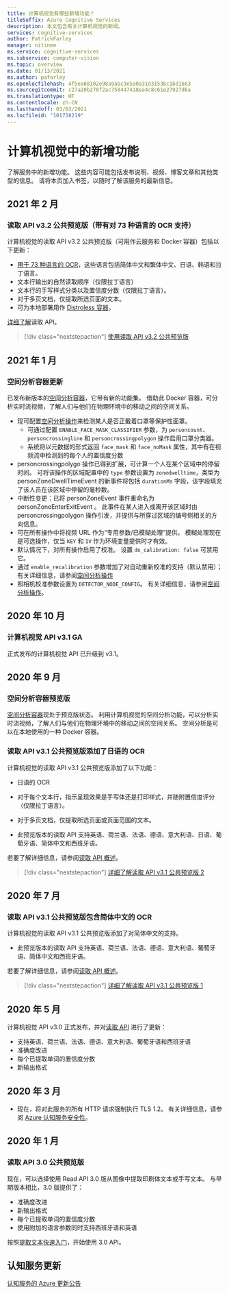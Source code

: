 ```yaml
---
title: 计算机视觉有哪些新增功能？
titleSuffix: Azure Cognitive Services
description: 本文包含有关计算机视觉的新闻。
services: cognitive-services
author: PatrickFarley
manager: nitinme
ms.service: cognitive-services
ms.subservice: computer-vision
ms.topic: overview
ms.date: 01/13/2021
ms.author: pafarley
ms.openlocfilehash: 4f5ea68102e98a9abc3e5a0a31d3153bc1bd1663
ms.sourcegitcommit: c27a20b278f2ac758447418ea4c8c61e27927d6a
ms.translationtype: HT
ms.contentlocale: zh-CN
ms.lasthandoff: 03/03/2021
ms.locfileid: "101738219"
---
```

# <a name="whats-new-in-computer-vision"></a>计算机视觉中的新增功能

了解服务中的新增功能。 这些内容可能包括发布说明、视频、博客文章和其他类型的信息。 请将本页加入书签，以随时了解该服务的最新信息。

## <a name="february-2021"></a>2021 年 2 月

### <a name="read-api-v32-public-preview-with-ocr-support-for-73-languages"></a>读取 API v3.2 公共预览版（带有对 73 种语言的 OCR 支持）
计算机视觉的读取 API v3.2 公共预览版（可用作云服务和 Docker 容器）包括以下更新：
* [用于 73 种语言的 OCR](./language-support.md#optical-character-recognition-ocr)，这些语言包括简体中文和繁体中文、日语、韩语和拉丁语言。
* 文本行输出的自然读取顺序（仅限拉丁语言）
* 文本行的手写样式分类以及置信度分数（仅限拉丁语言）。
* 对于多页文档，仅提取所选页面的文本。
* 可为本地部署用作 [Distroless 容器](./computer-vision-how-to-install-containers.md?tabs=version-3-2)。

[详细了解](concept-recognizing-text.md)读取 API。

> [!div class="nextstepaction"]
> [使用读取 API v3.2 公共预览版](https://westus.dev.cognitive.microsoft.com/docs/services/computer-vision-v3-2-preview-2/operations/5d986960601faab4bf452005)


## <a name="january-2021"></a>2021 年 1 月

### <a name="spatial-analysis-container-update"></a>空间分析容器更新

已发布新版本的[空间分析容器](spatial-analysis-container.md)，它带有新的功能集。 借助此 Docker 容器，可分析实时流视频，了解人们与他们在物理环境中的移动之间的空间关系。 

* 现可配置[空间分析操作](spatial-analysis-operations.md)来检测某人是否正戴着口罩等保护性面罩。 
    * 可通过配置 `ENABLE_FACE_MASK_CLASSIFIER` 参数，为 `personcount`、`personcrossingline` 和 `personcrossingpolygon` 操作启用口罩分类器。
    * 系统将以元数据的形式返回 `face_mask` 和 `face_noMask` 属性，其中有在视频流中检测到的每个人的置信度分数
* personcrossingpolygo 操作已得到扩展，可计算一个人在某个区域中的停留时间。 可将该操作的区域配置中的 `type` 参数设置为 `zonedwelltime`，类型为 personZoneDwellTimeEvent 的新事件将包括 `durationMs` 字段，该字段填充了该人员在该区域中停留的毫秒数。
* 中断性变更：已将 personZoneEvent 事件重命名为 personZoneEnterExitEvent 。 此事件在某人进入或离开该区域时由 personcrossingpolygon 操作引发，并提供与所穿过区域的编号侧相关的方向信息。
* 可在所有操作中将视频 URL 作为“专用参数/已模糊处理”提供。 模糊处理现在是可选操作，仅当 `KEY` 和 `IV` 作为环境变量提供时才有效。
* 默认情况下，对所有操作启用了校准。 设置 `do_calibration: false` 可禁用它。
* 通过 `enable_recalibration` 参数增加了对自动重新校准的支持（默认禁用）；有关详细信息，请参阅[空间分析操作](./spatial-analysis-operations.md)
* 照相机校准参数设置为 `DETECTOR_NODE_CONFIG`。 有关详细信息，请参阅[空间分析操作](./spatial-analysis-operations.md)。


## <a name="october-2020"></a>2020 年 10 月

### <a name="computer-vision-api-v31-ga"></a>计算机视觉 API v3.1 GA

正式发布的计算机视觉 API 已升级到 v3.1。

## <a name="september-2020"></a>2020 年 9 月

### <a name="spatial-analysis-container-preview"></a>空间分析容器预览版

[空间分析容器](spatial-analysis-container.md)现处于预览版状态。 利用计算机视觉的空间分析功能，可以分析实时流视频，了解人们与他们在物理环境中的移动之间的空间关系。 空间分析是可以在本地使用的一种 Docker 容器。 

### <a name="read-api-v31-public-preview-adds-ocr-for-japanese"></a>读取 API v3.1 公共预览版添加了日语的 OCR
计算机视觉的读取 API v3.1 公共预览版添加了以下功能：
* 日语的 OCR
* 对于每个文本行，指示呈现效果是手写体还是打印样式，并随附置信度评分（仅限拉丁语言）。
* 对于多页文档，仅提取所选页面或页面范围的文本。

* 此预览版本的读取 API 支持英语、荷兰语、法语、德语、意大利语、日语、葡萄牙语、简体中文和西班牙语。

若要了解详细信息，请参阅[读取 API 概述](concept-recognizing-text.md)。

> [!div class="nextstepaction"]
> [详细了解读取 API v3.1 公共预览版 2](https://westus2.dev.cognitive.microsoft.com/docs/services/computer-vision-v3-1-preview-2/operations/5d986960601faab4bf452005)

## <a name="july-2020"></a>2020 年 7 月

### <a name="read-api-v31-public-preview-with-ocr-for-simplified-chinese"></a>读取 API v3.1 公共预览版包含简体中文的 OCR
计算机视觉的读取 API v3.1 公共预览版添加了对简体中文的支持。

* 此预览版本的读取 API 支持英语、荷兰语、法语、德语、意大利语、葡萄牙语、简体中文和西班牙语。

若要了解详细信息，请参阅[读取 API 概述](concept-recognizing-text.md)。

> [!div class="nextstepaction"]
> [详细了解读取 API v3.1 公共预览版 1](https://westus.dev.cognitive.microsoft.com/docs/services/computer-vision-v3-1-preview-1/operations/5d986960601faab4bf452005)

## <a name="may-2020"></a>2020 年 5 月
计算机视觉 API v3.0 正式发布，并对[读取 API](concept-recognizing-text.md) 进行了更新：

* 支持英语、荷兰语、法语、德语、意大利语、葡萄牙语和西班牙语
* 准确度改进
* 每个已提取单词的置信度分数
* 新输出格式

## <a name="march-2020"></a>2020 年 3 月

* 现在，将对此服务的所有 HTTP 请求强制执行 TLS 1.2。 有关详细信息，请参阅 [Azure 认知服务安全性](../cognitive-services-security.md)。

## <a name="january-2020"></a>2020 年 1 月

### <a name="read-api-30-public-preview"></a>读取 API 3.0 公共预览版

现在，可以选择使用 Read API 3.0 版从图像中提取印刷体文本或手写文本。 与早期版本相比，3.0 版提供了：
* 准确度改进
* 新输出格式
* 每个已提取单词的置信度分数
* 使用附加的语言参数同时支持西班牙语和英语

按照[提取文本快速入门](https://github.com/Azure-Samples/cognitive-services-quickstart-code/blob/master/dotnet/ComputerVision/REST/CSharp-hand-text.md?tabs=version-3)，开始使用 3.0 API。

## <a name="cognitive-service-updates"></a>认知服务更新

[认知服务的 Azure 更新公告](https://azure.microsoft.com/updates/?product=cognitive-services)